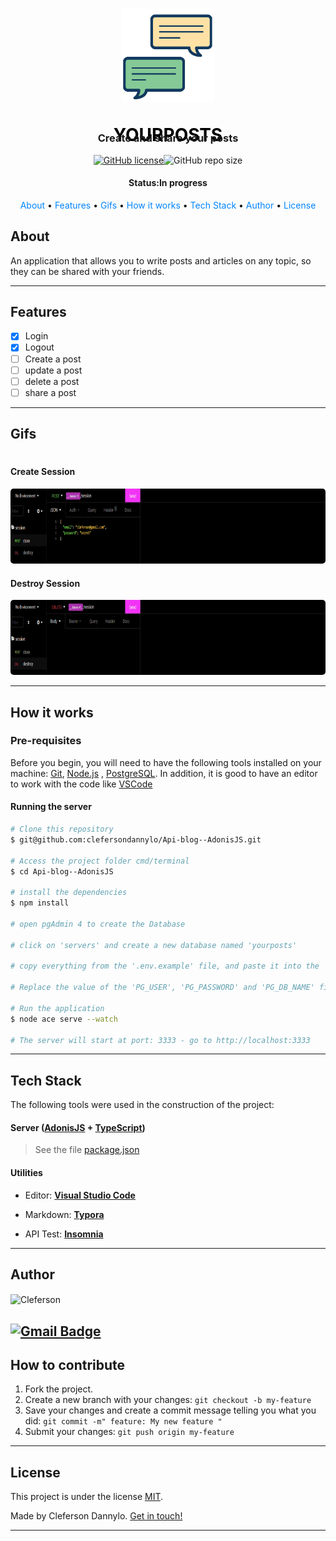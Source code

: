 <h1 align="center">
    <img width="150" style="border-radius: 5px" height="150" src="./assets/iconGif.gif" />
    <p style="color:#000"> YOURPOSTS </p>
</h1>



<div style="margin-top: -50px" >
	<h3 align="center">Create and share your posts</h3>    
</div>

<p align='center'><a href="https://github.com/clefersondannylo/Api-blog--AdonisJS/blob/main/LICENSE"><img alt="GitHub license" src="https://img.shields.io/github/license/clefersondannylo/Api-blog--AdonisJS?style=plastic"></a><img alt="GitHub repo size" src="https://img.shields.io/github/repo-size/clefersondannylo/Api-blog--AdonisJS?style=plastic"></p> 

<h4 align="center">  Status:In progress</h4>

<p align='center'><a style='text-decoration: none;color: #0085ff' href='#about' > About</a> • <a style='text-decoration: none;color: #0085ff' href='#features' > Features </a>•<a style='text-decoration: none;color: #0085ff' href='#gifs' > Gifs</a> • <a style='text-decoration: none;color: #0085ff' href='#how-it-works' > How it works</a> • <a style='text-decoration: none;color: #0085ff' href='#tech-stack' > Tech Stack</a> • <a style='text-decoration: none;color: #0085ff' href='#author' > Author</a> • <a style='text-decoration: none;color: #0085ff' href='#license' > License</a> </p>

## About

An application that allows you to write posts and articles on any topic, so they can be shared with your friends.

---

## Features

  - [x] Login
   - [x] Logout
   - [ ] Create a post
   - [ ] update a post
   - [ ] delete a post
   - [ ] share a post

---



## Gifs

<h1 align="center">
    <h4>
        Create Session
    </h4>
    <img width="800" style="border-radius: 5px" height="120" src="./assets/createSession.gif"/> 
    <h4>
        Destroy Session
    </h4>
    <img width="800" style="border-radius: 5px" height="120" src="./assets/destroySession.gif"/>
</h1>

---

## How it works

### Pre-requisites

Before you begin, you will need to have the following tools installed on your machine:
[Git](https://git-scm.com), [Node.js](https://nodejs.org/en/) , [PostgreSQL](https://www.postgresql.org/download/). In addition, it is good to have an editor to work with the code like [VSCode](https://code.visualstudio.com/)

#### Running the server

```bash
# Clone this repository
$ git@github.com:clefersondannylo/Api-blog--AdonisJS.git

# Access the project folder cmd/terminal
$ cd Api-blog--AdonisJS

# install the dependencies
$ npm install

# open pgAdmin 4 to create the Database

# click on 'servers' and create a new database named 'yourposts'

# copy everything from the '.env.example' file, and paste it into the '.env' file.

# Replace the value of the 'PG_USER', 'PG_PASSWORD' and 'PG_DB_NAME' fields with the data from the Postgres Database you created

# Run the application
$ node ace serve --watch

# The server will start at port: 3333 - go to http://localhost:3333

```

---

## Tech Stack

The following tools were used in the construction of the project:

#### **Server** ([AdonisJS](https://adonisjs.com/) + [TypeScript](https://www.typescriptlang.org/)) 

> See the file [package.json](https://github.com/clefersondannylo/Api-blog--AdonisJS/blob/main/package.json)

#### **Utilities**

- Editor:  **[Visual Studio Code](https://code.visualstudio.com/)**

- Markdown:  **[Typora](https://typora.io/)**

- API Test:  **[Insomnia](https://insomnia.rest/)**

---

## Author

<img align="center" src="https://github.com/clefersondannylo.png" alt="Cleferson" width="100" height="100" />

[![Gmail Badge](https://img.shields.io/badge/-clefersonnascimento8@gmail.com-c14438?style=flat-square&logo=Gmail&logoColor=white&link=mailto:tgmarinho@gmail.com)](mailto:clefersonnascimento8@gmail.com)
---

## How to contribute

1. Fork the project.
2. Create a new branch with your changes: `git checkout -b my-feature`
3. Save your changes and create a commit message telling you what you did: `git commit -m" feature: My new feature "`
4. Submit your changes: `git push origin my-feature`

---

## License

This project is under the license [MIT](./LICENSE).

Made by Cleferson Dannylo. [Get in touch!](https://www.linkedin.com/in/clefersondannylo/)

---

